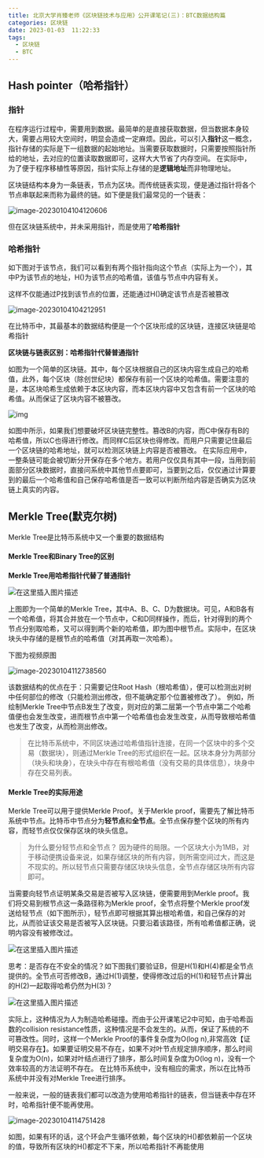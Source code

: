 ```yaml
---
title: 北京大学肖臻老师《区块链技术与应用》公开课笔记(三)：BTC数据结构篇
categories: 区块链
date: 2023-01-03  11:22:33
tags: 
  - 区块链
  - BTC
---
```


## Hash pointer（哈希指针）

### 指针

在程序运行过程中，需要用到数据。最简单的是直接获取数据，但当数据本身较大，需要占用较大空间时，明显会造成一定麻烦。因此，可以引入**指针**这一概念，指针存储的实际是下一组数据的起始地址。当需要获取数据时，只需要按照指针所给的地址，去对应的位置读取数据即可，这样大大节省了内存空间。
在实际中，为了便于程序移植性等原因，指针实际上存储的是**逻辑地址**而非物理地址。

区块链结构本身为一条链表，节点为区块。而传统链表实现，便是通过指针将各个节点串联起来而称为最终的链。如下便是我们最常见的一个链表：

![image-20230104104120606](https://hanser373.oss-cn-beijing.aliyuncs.com/img/202301041041706.png)

但在区块链系统中，并未采用指针，而是使用了**哈希指针**

### 哈希指针

如下图对于该节点，我们可以看到有两个指针指向这个节点（实际上为一个），其中P为该节点的地址，H()为该节点的哈希值，该值与节点中内容有关。

这样不仅能通过P找到该节点的位置，还能通过H()确定该节点是否被篡改

![image-20230104104212951](https://hanser373.oss-cn-beijing.aliyuncs.com/img/202301041042996.png)

在比特币中，其最基本的数据结构便是一个个区块形成的区块链，连接区块链是哈希指针

**区块链与链表区别：哈希指针代替普通指针**

如图为一个简单的区块链。其中，每个区块根据自己的区块内容生成自己的哈希值，此外，每个区块（除创世纪块）都保存有前一个区块的哈希值。需要注意的是，本区块哈希生成依赖于本区块内容，而本区块内容中又包含有前一个区块的哈希值。从而保证了区块内容不被篡改。

![img](https://hanser373.oss-cn-beijing.aliyuncs.com/img/202301041125986.png)

如图中所示，如果我们想要破坏区块链完整性。篡改B的内容，而C中保存有B的哈希值，所以C也得进行修改。而同样C后区块也得修改。而用户只需要记住最后一个区块链的哈希地址，就可以检测区块链上内容是否被篡改。
在实际应用中，一整条链可能会被切断分开保存在多个地方。若用户仅仅具有其中一段，当用到前面部分区块数据时，直接问系统中其他节点要即可，当要到之后，仅仅通过计算要到的最后一个哈希值和自己保存哈希值是否一致可以判断所给内容是否确实为区块链上真实的内容。

## Merkle Tree(默克尔树)

Merkle Tree是比特币系统中又一个重要的数据结构

#### Merkle Tree和Binary Tree的区别

**Merkle Tree用哈希指针代替了普通指针**

![在这里插入图片描述](https://hanser373.oss-cn-beijing.aliyuncs.com/img/202301041127732.png)

上图即为一个简单的Merkle Tree，其中A、B、C、D为数据块。可见，A和B各有一个哈希值，将其合并放在一个节点中，C和D同样操作，而后，针对得到的两个节点分别取哈希，又可以得到两个新的哈希值，即为图中根节点。实际中，在区块块头中存储的是根节点的哈希值（对其再取一次哈希）。

下图为视频原图

![image-20230104112738560](https://hanser373.oss-cn-beijing.aliyuncs.com/img/202301041127681.png)

该数据结构的优点在于：只需要记住Root Hash（根哈希值），便可以检测出对树中任何部位的修改（只能检测出修改，但不能确定那个位置被修改了）。
例如，所绘制Merkle Tree中节点B发生了改变，则对应的第二层第一个节点中第二个哈希值便也会发生改变，进而根节点中第一个哈希值也会发生改变，从而导致根哈希值也发生了改变，从而检测出修改。

> 在比特币系统中，不同区块通过哈希值指针连接，在同一个区块中的多个交易（数据块），则通过Merkle Tree的形式组织在一起。区块本身分为两部分（块头和块身），在块头中存在有根哈希值（没有交易的具体信息），块身中存在交易列表。

#### Merkle Tree的实际用途

Merkle Tree可以用于提供Merkle Proof。关于Merkle proof，需要先了解比特币系统中节点。比特币中节点分为**轻节点**和**全节点**。全节点保存整个区块的所有内容，而轻节点仅仅保存区块的块头信息。

> 为什么要分轻节点和全节点？
> 因为硬件的局限。一个区块大小为1MB，对于移动便携设备来说，如果存储区块的所有内容，则所需空间过大，而这是不现实的。所以轻节点只需要存储区块块头信息，全节点存储区块所有内容即可。

当需要向轻节点证明某条交易是否被写入区块链，便需要用到Merkle proof。我们将交易到根节点这一条路径称为Merkle proof，全节点将整个Merkle proof发送给轻节点（如下图所示），轻节点即可根据其算出根哈希值，和自己保存的对比，从而验证该交易是否被写入区块链。只要沿着该路径，所有哈希值都正确，说明内容没有被修改过。

![在这里插入图片描述](https://hanser373.oss-cn-beijing.aliyuncs.com/img/202301041137774.png)

思考：是否存在不安全的情况？如下图我们要验证B，但是H(1)和H(4)都是全节点提供的。全节点可否修改B，通过H(1)调整，使得修改过后的H(1)和轻节点计算出的H(2)一起取得哈希仍然为H(3)？

![在这里插入图片描述](https://hanser373.oss-cn-beijing.aliyuncs.com/img/202301041145915.png)

实际上，这种情况为人为制造哈希碰撞。而由于公开课笔记2中可知，由于哈希函数的collision resistance性质，这种情况是不会发生的。从而，保证了系统的不可篡改性。同时，这样一个Merkle Proof的事件复杂度为O(log n),非常高效【证明交易存在】。如果要证明交易不存在，如果不对叶节点规定排序顺序，那么时间复杂度为O(n)，如果对叶结点进行了排序，那么时间复杂度为O(log n)，没有一个效率较高的方法证明不存在。
在比特币系统中，没有相应的需求，所以在比特币系统中并没有对Merkle Tree进行排序。

一般来说，一般的链表我们都可以改造为使用哈希指针的链表，但当链表中存在环时，哈希指针便不能再使用。

![image-20230104114751428](https://hanser373.oss-cn-beijing.aliyuncs.com/img/202301041147473.png)

如图，如果有环的话，这个环会产生循环依赖，每个区块的H()都依赖前一个区块的值，导致所有区块的H()都定不下来，所以哈希指针不再能使用
